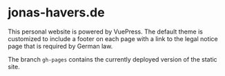 # jonas-havers.de

This personal website is powered by VuePress. The default theme is customized to include a footer on each page with a link to the legal notice page that is required by German law.

The branch `gh-pages` contains the currently deployed version of the static site.
